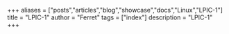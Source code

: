 +++
aliases = ["posts","articles","blog","showcase","docs","Linux","LPIC-1"]
title = "LPIC-1"
author = "Ferret"
tags = ["index"]
description = "LPIC-1"
+++